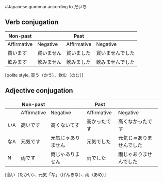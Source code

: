 #Japanese grammar according to だいち

## Verb conjugation

| Non-past              || Past                   ||
|----------- | -------- | ----------- |----------|
| Affirmative| Negative | Affirmative | Negative |
|買います     | 買いません | 買いました   | 買いませんでした | 
|飲みます     | 飲みません | 飲みました   | 飲みませんでした | 
[polite style, 買う（かう）、飲む（のむ）]

## Adjective conjugation

|    | Non-past                     || Past                             ||
|----|----------- | ----------------| ----------- |----------------------|
|    | Affirmative| Negative        | Affirmative | Negative            |
|いA | 高いです    | 高くないてす      | 高かったです  | 高くなかったです       | 
|なA | 元気です    | 元気じゃありません | 元気でした   | 元気じゃありませんでした |
|N　 | 雨です    　| 雨じゃありません 　| 雨でした   　| 雨じゃありませんでした 　|
[高い（たかい）、元気「な」（げんきな）、雨（あめ）]